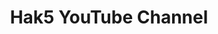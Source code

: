 ---
title: Hak5 YouTube Channel
description: It's a simple mantra proclaimed throughout hundreds of episodes. We live it. We breathe it. We invite you to share this simple love for technology. As the longest running show on YouTube, these award winning shows serve as a platform to share our passions. Welcome!
url: https://www.youtube.com/@hak5
image:
    # url: '/assets/images/cafe.png'
    # alt: 'Cafe'
tags: ['youtube']
pubDate: 2023-11-09
draft: false
---